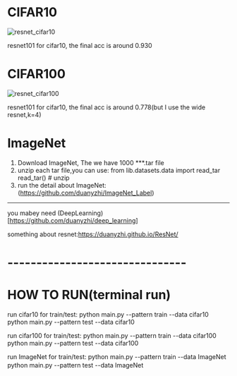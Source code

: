 # CIFAR10
![resnet_cifar10](https://i.imgur.com/ifynl8t.png)

resnet101 for cifar10, 
the final acc is around 0.930
# CIFAR100
![resnet_cifar100](https://i.imgur.com/MhOd9Yu.png)

resnet101 for cifar10, 
the final acc is around 0.778(but I use the wide resnet,k=4)
# ImageNet
1. Download ImageNet, The we have 1000 ***.tar file
2. unzip each tar file,you can use:
   from lib.datasets.data import read_tar
   read_tar()    # unzip
3. run 
the detail about ImageNet:(https://github.com/duanyzhi/ImageNet_Label)
-------------------------------------------------------------------------------
you mabey need (DeepLearning)[https://github.com/duanyzhi/deep_learning]

something about resnet:https://duanyzhi.github.io/ResNet/
# -------------------------------
# HOW TO RUN(terminal run)
run cifar10 for train/test:
    python main.py --pattern train --data cifar10
    python main.py --pattern test --data cifar10
    
run cifar100 for train/test:
    python main.py --pattern train --data cifar100
    python main.py --pattern test --data cifar100
    
run ImageNet for train/test:
    python main.py --pattern train --data ImageNet
    python main.py --pattern test --data ImageNet　
